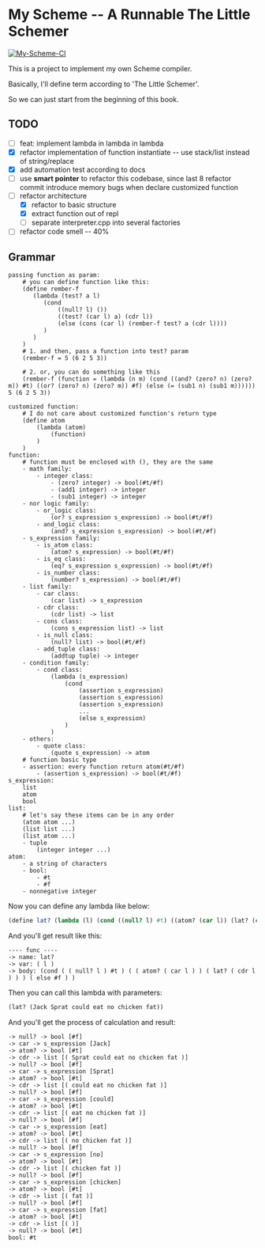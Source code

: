 # My Scheme -- A Runnable The Little Schemer
[![My-Scheme-CI](https://github.com/NoaLand/MyScheme/actions/workflows/build_and_test.yml/badge.svg?branch=master)](https://github.com/NoaLand/MyScheme/actions/workflows/build_and_test.yml)

This is a project to implement my own Scheme compiler.

Basically, I'll define term according to 'The Little Schemer'.

So we can just start from the beginning of this book.

## TODO
- [ ] feat: implement lambda in lambda in lambda
- [x] refactor implementation of function instantiate -- use stack/list instead of string/replace
- [x] add automation test according to docs
- [ ] use **smart pointer** to refactor this codebase, since last 8 refactor commit introduce memory bugs when declare customized function
- [ ] refactor architecture
  - [x] refactor to basic structure
  - [x] extract function out of repl
  - [ ] separate interpreter.cpp into several factories
- [ ] refactor code smell -- 40%

## Grammar
```
passing function as param:
    # you can define function like this:
    (define rember-f
       (lambda (test? a l)
          (cond
              ((null? l) ())
              ((test? (car l) a) (cdr l))
              (else (cons (car l) (rember-f test? a (cdr l))))
          )
       )
    )
    # 1. and then, pass a function into test? param
    (rember-f = 5 (6 2 5 3))
    
    # 2. or, you can do something like this
    (rember-f (function = (lambda (n m) (cond ((and? (zero? n) (zero? m)) #t) ((or? (zero? n) (zero? m)) #f) (else (= (sub1 n) (sub1 m)))))) 5 (6 2 5 3))
    
customized function:
    # I do not care about customized function's return type
    (define atom
        (lambda (atom)
            (function)
        )
    )
function:
    # function must be enclosed with (), they are the same
    - math family:
        - integer class:
            - (zero? integer) -> bool(#t/#f)
            - (add1 integer) -> integer
            - (sub1 integer) -> integer
    - nor logic family:
        - or_logic class:
            (or? s_expression s_expression) -> bool(#t/#f)
        - and_logic class:
            (and? s_expression s_expression) -> bool(#t/#f)
    - s_expression family:
        - is_atom class:
            (atom? s_expression) -> bool(#t/#f)
        - is_eq class:    
            (eq? s_expression s_expression) -> bool(#t/#f)
        - is_number class:
            (number? s_expression) -> bool(#t/#f)
    - list family:
        - car class:
            (car list) -> s_expression
        - cdr class:
            (cdr list) -> list
        - cons class:
            (cons s_expression list) -> list
        - is_null class:
            (null? list) -> bool(#t/#f)
        - add_tuple class:
            (addtup tuple) -> integer
    - condition family:
        - cond class:
            (lambda (s_expression)
                (cond
                    (assertion s_expression)
                    (assertion s_expression)
                    (assertion s_expression)
                    ...
                    (else s_expression)
                )
            )
    - others:
        - quote class:
            (quote s_expression) -> atom
    # function basic type
    - assertion: every function return atom(#t/#f)
        - (assertion s_expression) -> bool(#t/#f)
s_expression:
    list
    atom
    bool
list:
    # let's say these items can be in any order
    (atom atom ...)
    (list list ...)
    (list atom ...)
    - tuple
        (integer integer ...)
atom:
    - a string of characters
    - bool:
        - #t
        - #f
    - nonnegative integer
```

Now you can define any lambda like below:
```scheme
(define lat? (lambda (l) (cond ((null? l) #t) ((atom? (car l)) (lat? (cdr l))) (else #f))))
```

And you'll get result like this:
```text
---- func ----
-> name: lat?
-> var: ( l )
-> body: (cond ( ( null? l ) #t ) ( ( atom? ( car l ) ) ( lat? ( cdr l ) ) ) ( else #f ) ) 
```

Then you can call this lambda with parameters:
```scheme
(lat? (Jack Sprat could eat no chicken fat))
```

And you'll get the process of calculation and result:
```text
-> null? -> bool [#f]
-> car -> s_expression [Jack]
-> atom? -> bool [#t]
-> cdr -> list [( Sprat could eat no chicken fat )]
-> null? -> bool [#f]
-> car -> s_expression [Sprat]
-> atom? -> bool [#t]
-> cdr -> list [( could eat no chicken fat )]
-> null? -> bool [#f]
-> car -> s_expression [could]
-> atom? -> bool [#t]
-> cdr -> list [( eat no chicken fat )]
-> null? -> bool [#f]
-> car -> s_expression [eat]
-> atom? -> bool [#t]
-> cdr -> list [( no chicken fat )]
-> null? -> bool [#f]
-> car -> s_expression [no]
-> atom? -> bool [#t]
-> cdr -> list [( chicken fat )]
-> null? -> bool [#f]
-> car -> s_expression [chicken]
-> atom? -> bool [#t]
-> cdr -> list [( fat )]
-> null? -> bool [#f]
-> car -> s_expression [fat]
-> atom? -> bool [#t]
-> cdr -> list [( )]
-> null? -> bool [#t]
bool: #t
```
